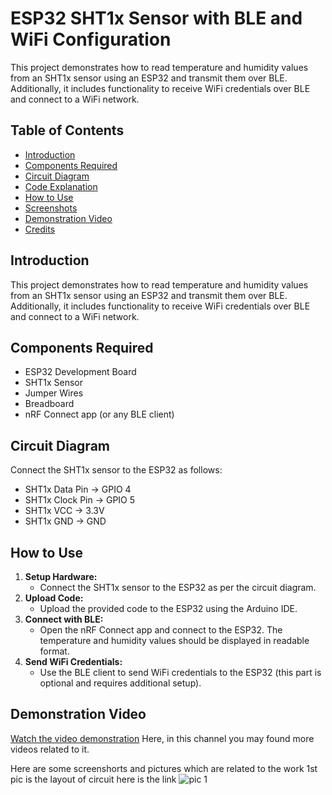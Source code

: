 # ESP32 SHT1x Sensor with BLE and WiFi Configuration

This project demonstrates how to read temperature and humidity values from an SHT1x sensor using an ESP32 and transmit them over BLE. Additionally, it includes functionality to receive WiFi credentials over BLE and connect to a WiFi network.

## Table of Contents
- [Introduction](#introduction)
- [Components Required](#components-required)
- [Circuit Diagram](#circuit-diagram)
- [Code Explanation](#code-explanation)
- [How to Use](#how-to-use)
- [Screenshots](#screenshots)
- [Demonstration Video](#demonstration-video)
- [Credits](#credits)

## Introduction
This project demonstrates how to read temperature and humidity values from an SHT1x sensor using an ESP32 and transmit them over BLE. Additionally, it includes functionality to receive WiFi credentials over BLE and connect to a WiFi network.

## Components Required
- ESP32 Development Board
- SHT1x Sensor
- Jumper Wires
- Breadboard
- nRF Connect app (or any BLE client)

## Circuit Diagram
Connect the SHT1x sensor to the ESP32 as follows:
- SHT1x Data Pin -> GPIO 4
- SHT1x Clock Pin -> GPIO 5
- SHT1x VCC -> 3.3V
- SHT1x GND -> GND

## How to Use
1. **Setup Hardware:**
   - Connect the SHT1x sensor to the ESP32 as per the circuit diagram.
2. **Upload Code:**
   - Upload the provided code to the ESP32 using the Arduino IDE.
3. **Connect with BLE:**
   - Open the nRF Connect app and connect to the ESP32. The temperature and humidity values should be displayed in readable format.
4. **Send WiFi Credentials:**
   - Use the BLE client to send WiFi credentials to the ESP32 (this part is optional and requires additional setup).

## Demonstration Video
[Watch the video demonstration](https://youtu.be/nnvIznbix3o)
Here, in this channel you may found more videos related to it.

Here are some screenshorts and pictures which are related to the work
1st pic is the layout of circuit here is the link 
![pic 1](https://github.com/prajjwal111/ESP32_SHT1x_BLE_WiFi-/assets/175052069/ce4e36d0-0b62-49d8-b80a-7d12fa311c56)



